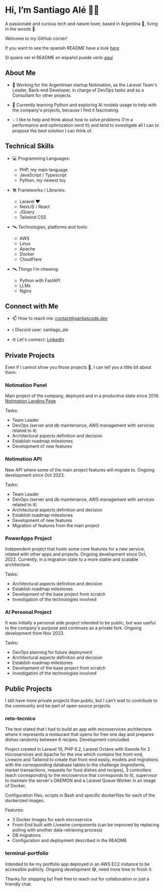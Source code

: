 <!---
SantiAsCode/SantiAsCode is a ✨ special ✨ repository because its `README.md` (this file) appears on your GitHub profile.
You can click the Preview link to take a look at your changes.
--->

# Hi, I’m Santiago Alé 👋😁

A passionate and curious tech and nature lover, based in Argentina 🧉, living in the woods 🌲.

Welcome to my GitHub corner!

If you want to see the spanish README have a look [here](./README.es.md)

Si quiere ver el README en español puede verlo [aquí](./README.es.md)

## About Me

- 🦾 Working for the Argentinian startup Notimation, as the Laravel Team's Leader, Back-end Developer, in charge of DevOps tasks and as a Consultant for other projects.

- 🌱 Currently learning Python and exploring AI models usage to help with the company's projects, because I find it fascinating.

- 💡 I like to help and think about how to solve problems (I'm a performance and optimization nerd 🤓) and tend to investigate all I can to propose the best solution I can think of.

## Technical Skills

- 💻 Programming Languages:
  - PHP, my main language
  - JavaScript / Typescript
  - Python, my newest toy

- 🛠️ Frameworks / Libraries:
  - Laravel ❤️
  - NextJS / React
  - JQuery
  - Tailwind CSS

- 🛰️ Technologies, platforms and tools:
  - AWS
  - Linux
  - Apache
  - Docker
  - CloudFlare

- 🛰️ Things I'm chewing:
  - Python with FastAPI
  - LLMs
  - Nginx

## Connect with Me

- 📫 How to reach me: contact@santiascode.dev

- 📞 Discord user: santiago_ale

- 🌐 Let's connect: [LinkedIn](https://www.linkedin.com/in/santiagoascode/?locale=en_US)

## Private Projects

Even if I cannot show you those projects 🙌, I can tell you a little bit about them:

### Notimation Panel

Main project of the company, deployed and in a productive state since 2019. [Notimation Landing Page](https://notimation.com/en)

Tasks:
- Team Leader
- DevOps (server and db maintenance, AWS management with services related to it)
- Architectural aspects definition and decision
- Establish roadmap milestones
- Development of new features

### Notimation API

New API where some of the main project features will migrate to. Ongoing development since Oct 2023.

Tasks:
- Team Leader
- DevOps (server and db maintenance, AWS management with services related to it)
- Architectural aspects definition and decision
- Establish roadmap milestones
- Development of new features
- Migration of features from the main project

### PowerApps Project

Independent project that hosts some core features for a new service, related with other apps and projects. Ongoing development since Oct, 2022. Currently, in a migration state to a more stable and scalable architecture.

Tasks:
- Architectural aspects definition and decision
- Establish roadmap milestones
- Development of the base project from scratch
- Investigation of the technologies involved

### AI Personal Project

It was initially a personal side project intended to be public, but was useful to the company's purpose and continues as a private fork. Ongoing development from Nov 2023.

Tasks:
- DevOps planning for future deployment
- Architectural aspects definition and decision
- Establish roadmap milestones
- Development of the base project from scratch
- Investigation of the technologies involved

## Public Projects

I still have more private projects than public, but I can't wait to contribute to the community and be part of open-source projects.

### reto-tecnico

The test stated that I had to build an app with microservices architecture where it represents a restaurant that opens for free one day and prepares dishes randomly between 6 recipes. Development concluded.

Project created in Laravel 10, PHP 8.2, Laravel Octane with Swoole for 2 microservices and Apache for the one which contains the front-end, Livewire and Tailwind to create that front-end easily, models and migrations with the corresponding database tables to the challenge (ingredients, market transactions, requests for food dishes and recipes), 3 controllers (each corresponding to the microservice that corresponds to it), supervisor to maintain the server's DAEMON and a Laravel Queue Worker in an image of Docker,

Configuration files, scripts in Bash and specific dockerfiles for each of the dockerized images.

Features:
- 3 Docker Images for each microservice
- Front-End built with Livewire components (can be improved by replacing polling with another data-retrieving process)
- DB migrations
- Configuration and deployment described in the README

### terminal-portfolio

Intended to be my portfolio app deployed in an AWS EC2 instance to be accessible publicly. Ongoing development 😅, need more time to finish it.

Thanks for stopping by! Feel free to reach out for collaboration or just a friendly chat.
